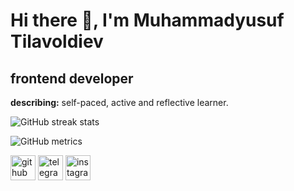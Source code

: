 # Hi there 👋, I'm Muhammadyusuf Tilavoldiev
## frontend developer

**describing:** self-paced, active and reflective learner.

<!--[![trophy](https://github-profile-trophy.vercel.app/?username=yusufbekk)](https://github.com/ryo-ma/github-profile-trophy) -->

![GitHub streak stats](https://github-readme-streak-stats.herokuapp.com/?user=yusufbekk)

![GitHub metrics](https://metrics.lecoq.io/yusufbekk)  


[<img src='https://cdn.jsdelivr.net/npm/simple-icons@3.0.1/icons/github.svg' alt='github' height='40'>](https://github.com/yusufbekk)
           [<img src='https://cdn.jsdelivr.net/npm/simple-icons@3.0.1/icons/telegram.svg' alt='telegram0' height='40'>](https://t.me/mukhammadyusuf_494)  [<img src='https://cdn.jsdelivr.net/npm/simple-icons@3.0.1/icons/instagram.svg' alt='instagram' height='40'>](https://www.instagram.com/mukhammadyusuf.494)

